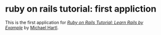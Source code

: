 # ruby on rails tutorial: first appliction

This is the first application for 
[*Ruby on Rails Tutorial: Learn Rails by Example*](http://railstutorial.org/)
by [Michael Hartl](http://michaelhartl.com/).
